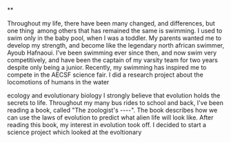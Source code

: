 **  

Throughout my life, there have been many changed, and differences, but one thing  among others that has remained the same is swimming. I used to swim only in the baby pool, when I was a toddler. My parents wanted me to develop my strength, and become like the legendary north african swimmer, Ayoub Hafnaoui. I’ve been swimming ever since then, and now swim very competitively, and have been the captain of my varsity team for two years despite only being a junior. Recently, my swimming has inspired me to compete in the AECSF science fair. I did a research project about the locomotions of humans in the water

ecology and evolutionary biology
	I strongly believe that evolution holds the secrets to life. Throughout my many bus rides to school and back, I've been reading a book, called "The zoologist's ----". The book describes how we can use the laws of evolution to predict what alien life will look like.  After reading this book, my interest in evolution took off. I decided to start a science project which looked at the evoltionary 